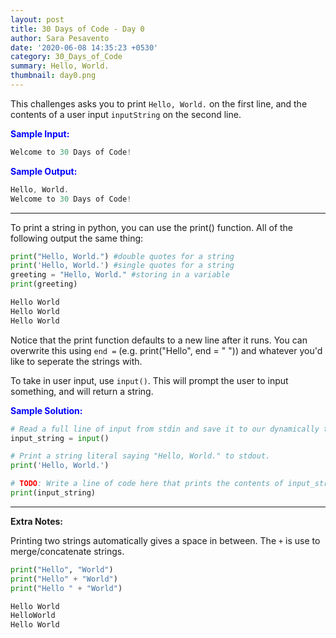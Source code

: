 ```yaml
---
layout: post
title: 30 Days of Code - Day 0 
author: Sara Pesavento
date: '2020-06-08 14:35:23 +0530'
category: 30_Days_of_Code
summary: Hello, World.
thumbnail: day0.png
---
```


This challenges asks you to print `Hello, World.` on the first line, and the contents of a user input `inputString` on the second line.

<span style="color:blue">**Sample Input:**</span>
```c
Welcome to 30 Days of Code!
```
<span style="color:blue">**Sample Output:**</span>
```c
Hello, World. 
Welcome to 30 Days of Code!
```

-------------------------------------------------------------------------
To print a string in python, you can use the print() function. All of the following output the same thing: <br>
```python
print("Hello, World.") #double quotes for a string
print('Hello, World.') #single quotes for a string
greeting = "Hello, World." #storing in a variable
print(greeting)
```
```c
Hello World
Hello World
Hello World
```
Notice that the print function defaults to a new line after it runs. You can overwrite this using `end =` (e.g. print("Hello", end = " ")) and whatever you'd like to seperate the strings with.

To take in user input, use `input()`. This will prompt the user to input something, and will return a string.

<span style="color:blue">**Sample Solution:**</span>
```python
# Read a full line of input from stdin and save it to our dynamically typed variable, input_string.
input_string = input()

# Print a string literal saying "Hello, World." to stdout.
print('Hello, World.')

# TODO: Write a line of code here that prints the contents of input_string to stdout.
print(input_string)
```
-------------------------------------------------------------------------

**Extra Notes:** 

Printing two strings automatically gives a space in between. The `+` is use to merge/concatenate strings.
```python
print("Hello", "World")
print("Hello" + "World")
print("Hello " + "World")
```
```c
Hello World
HelloWorld
Hello World
```